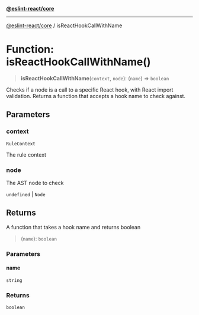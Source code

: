 [**@eslint-react/core**](../README.md)

***

[@eslint-react/core](../README.md) / isReactHookCallWithName

# Function: isReactHookCallWithName()

> **isReactHookCallWithName**(`context`, `node`): (`name`) => `boolean`

Checks if a node is a call to a specific React hook, with React import validation.
Returns a function that accepts a hook name to check against.

## Parameters

### context

`RuleContext`

The rule context

### node

The AST node to check

`undefined` | `Node`

## Returns

A function that takes a hook name and returns boolean

> (`name`): `boolean`

### Parameters

#### name

`string`

### Returns

`boolean`
